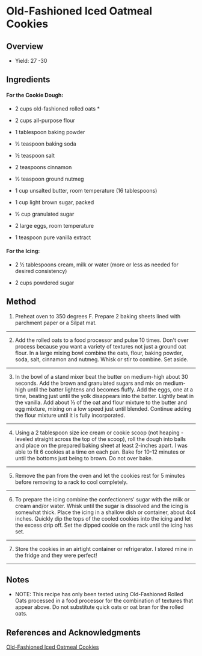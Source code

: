 # Old-Fashioned Iced Oatmeal Cookies

## Overview

- Yield: 27 -30

## Ingredients

#### For the Cookie Dough:

- 2 cups old-fashioned rolled oats *

- 2 cups all-purpose flour

- 1 tablespoon baking powder

- ½ teaspoon baking soda

- ½ teaspoon salt

- 2 teaspoons cinnamon

- ½ teaspoon ground nutmeg

- 1 cup unsalted butter, room temperature (16 tablespoons)

- 1 cup light brown sugar, packed

- ½ cup granulated sugar

- 2 large eggs, room temperature

- 1 teaspoon pure vanilla extract

#### For the Icing:

- 2 ½ tablespoons cream, milk or water (more or less as needed for desired consistency)

- 2 cups powdered sugar

## Method

1. Preheat oven to 350 degrees F. Prepare 2 baking sheets lined with parchment paper or a Silpat mat.
---

2. Add the rolled oats to a food processor and pulse 10 times. Don't over process because you want a variety of textures not just a ground oat flour. In a large mixing bowl combine the oats, flour, baking powder, soda, salt, cinnamon and nutmeg. Whisk or stir to combine. Set aside.
---

3. In the bowl of a stand mixer beat the butter on medium-high about 30 seconds. Add the brown and granulated sugars and mix on medium-high until the batter lightens and becomes fluffy. Add the eggs, one at a time, beating just until the yolk disappears into the batter. Lightly beat in the vanilla. Add about ⅓ of the oat and flour mixture to the butter and egg mixture, mixing on a low speed just until blended. Continue adding the flour mixture until it is fully incorporated.
---

4. Using a 2 tablespoon size ice cream or cookie scoop (not heaping - leveled straight across the top of the scoop), roll the dough into balls and place on the prepared baking sheet at least 2-inches apart. I was able to fit 6 cookies at a time on each pan. Bake for 10-12 minutes or until the bottoms just being to brown. Do not over bake.
---

5. Remove the pan from the oven and let the cookies rest for 5 minutes before removing to a rack to cool completely.
---

6. To prepare the icing combine the confectioners' sugar with the milk or cream and/or water. Whisk until the sugar is dissolved and the icing is somewhat thick. Place the icing in a shallow dish or container, about 4x4 inches. Quickly dip the tops of the cooled cookies into the icing and let the excess drip off. Set the dipped cookie on the rack until the icing has set.
---

7. Store the cookies in an airtight container or refrigerator. I stored mine in the fridge and they were perfect!
---


## Notes

- NOTE: This recipe has only been tested using Old-Fashioned Rolled Oats processed in a food processor for the combination of textures that appear above. Do not substitute quick oats or oat bran for the rolled oats.

## References and Acknowledgments

[Old-Fashioned Iced Oatmeal Cookies](https://www.savingdessert.com/old-fashioned-iced-oatmeal-cookies/)
